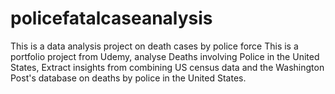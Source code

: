 # policefatalcaseanalysis
This is a data analysis project on death cases by police force
This is a portfolio project from Udemy, analyse Deaths involving Police in the United States, Extract insights from combining US census data and the Washington Post's database on deaths by police in the United States.
